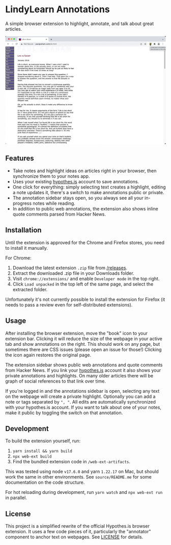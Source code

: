 # LindyLearn Annotations

A simple browser extension to highlight, annotate, and talk about great articles.

![Alt Text](./media/video.gif)

## Features

-   Take notes and highlight ideas on articles right in your browser, then synchronize them to your notes app.
-   Uses your existing [hypothes.is](https://web.hypothes.is) account to save annotations.
-   One click for everything: simply selecting text creates a highlight, editing a note updates it, there's a switch to make annotations public or private.
-   The annotation sidebar stays open, so you always see all your in-progress notes while reading.
-   In addition to public web annotations, the extension also shows inline quote comments parsed from Hacker News.

## Installation

Until the extension is approved for the Chrome and Firefox stores, you need to install it manually.

For Chrome:

1. Download the latest extension `.zip` file from [/releases](https://github.com/lindylearn/annotations/releases).
2. Extract the downloaded .zip file in your Downloads folder.
3. Visit `chrome://extensions/` and enable `Developer mode` in the top right.
4. Click `Load unpacked` in the top left of the same page, and select the extracted folder.

Unfortunately it's not currently possible to install the extension for Firefox (it needs to pass a review even for self-distributed extensions).

<!-- 1. Visit `about:addons` and click on the settings icon in the top right.
2. Select `Install Add-on From File...` and select the .zip file you downloaded. -->

## Usage

After installing the browser extension, move the "book" icon to your extension bar. Clicking it will reduce the size of the webpage in your active tab and show annotations on the right. This should work on any page, but sometimes there are CSS issues (please open an issue for those!) Clicking the icon again restores the original page.

The extension sidebar shows public web annotations and quote comments from Hacker News. If you link your [hypothes.is](https://web.hypothes.is) account it also shows your private annotations and highlights. On many older articles there will be graph of social references to that link over time.

If you're logged in and the annotations sidebar is open, selecting any text on the webpage will create a private highlight. Optionally you can add a note or tags separated by `", "`. All edits are automatically synchronized with your hypothes.is account. If you want to talk about one of your notes, make it public by toggling the switch on that annotation.

## Development

To build the extension yourself, run:

1. `yarn install && yarn build`
2. `npx web-ext build`
3. Find the bundled extension code in `/web-ext-artifacts`.

This was tested using node `v17.6.0` and yarn `1.22.17` on Mac, but should work the same in other environments. See `source/README.me` for some documentation on the code structure.

For hot reloading during development, run `yarn watch` and `npx web-ext run` in parallel.

## License

This project is a simplified rewrite of the official Hypothes.is browser extension. It uses a few code pieces of it, particularly the "annotator" component to anchor text on webpages. See [LICENSE](https://github.com/lindylearn/annotations/blob/main/LICENCE) for details.
